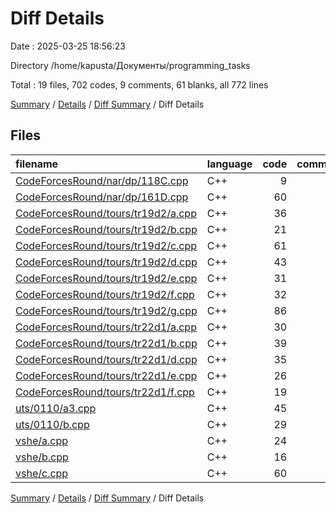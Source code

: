 # Diff Details

Date : 2025-03-25 18:56:23

Directory /home/kapusta/Документы/programming_tasks

Total : 19 files,  702 codes, 9 comments, 61 blanks, all 772 lines

[Summary](results.md) / [Details](details.md) / [Diff Summary](diff.md) / Diff Details

## Files
| filename | language | code | comment | blank | total |
| :--- | :--- | ---: | ---: | ---: | ---: |
| [CodeForcesRound/nar/dp/118C.cpp](/CodeForcesRound/nar/dp/118C.cpp) | C++ | 9 | 0 | 2 | 11 |
| [CodeForcesRound/nar/dp/161D.cpp](/CodeForcesRound/nar/dp/161D.cpp) | C++ | 60 | 1 | 3 | 64 |
| [CodeForcesRound/tours/tr19d2/a.cpp](/CodeForcesRound/tours/tr19d2/a.cpp) | C++ | 36 | 0 | 3 | 39 |
| [CodeForcesRound/tours/tr19d2/b.cpp](/CodeForcesRound/tours/tr19d2/b.cpp) | C++ | 21 | 0 | 1 | 22 |
| [CodeForcesRound/tours/tr19d2/c.cpp](/CodeForcesRound/tours/tr19d2/c.cpp) | C++ | 61 | 0 | 4 | 65 |
| [CodeForcesRound/tours/tr19d2/d.cpp](/CodeForcesRound/tours/tr19d2/d.cpp) | C++ | 43 | 0 | 2 | 45 |
| [CodeForcesRound/tours/tr19d2/e.cpp](/CodeForcesRound/tours/tr19d2/e.cpp) | C++ | 31 | 5 | 4 | 40 |
| [CodeForcesRound/tours/tr19d2/f.cpp](/CodeForcesRound/tours/tr19d2/f.cpp) | C++ | 32 | 0 | 1 | 33 |
| [CodeForcesRound/tours/tr19d2/g.cpp](/CodeForcesRound/tours/tr19d2/g.cpp) | C++ | 86 | 0 | 4 | 90 |
| [CodeForcesRound/tours/tr22d1/a.cpp](/CodeForcesRound/tours/tr22d1/a.cpp) | C++ | 30 | 3 | 3 | 36 |
| [CodeForcesRound/tours/tr22d1/b.cpp](/CodeForcesRound/tours/tr22d1/b.cpp) | C++ | 39 | 0 | 5 | 44 |
| [CodeForcesRound/tours/tr22d1/d.cpp](/CodeForcesRound/tours/tr22d1/d.cpp) | C++ | 35 | 0 | 2 | 37 |
| [CodeForcesRound/tours/tr22d1/e.cpp](/CodeForcesRound/tours/tr22d1/e.cpp) | C++ | 26 | 0 | 4 | 30 |
| [CodeForcesRound/tours/tr22d1/f.cpp](/CodeForcesRound/tours/tr22d1/f.cpp) | C++ | 19 | 0 | 4 | 23 |
| [uts/0110/a3.cpp](/uts/0110/a3.cpp) | C++ | 45 | 0 | 4 | 49 |
| [uts/0110/b.cpp](/uts/0110/b.cpp) | C++ | 29 | 0 | 5 | 34 |
| [vshe/a.cpp](/vshe/a.cpp) | C++ | 24 | 0 | 2 | 26 |
| [vshe/b.cpp](/vshe/b.cpp) | C++ | 16 | 0 | 2 | 18 |
| [vshe/c.cpp](/vshe/c.cpp) | C++ | 60 | 0 | 6 | 66 |

[Summary](results.md) / [Details](details.md) / [Diff Summary](diff.md) / Diff Details
